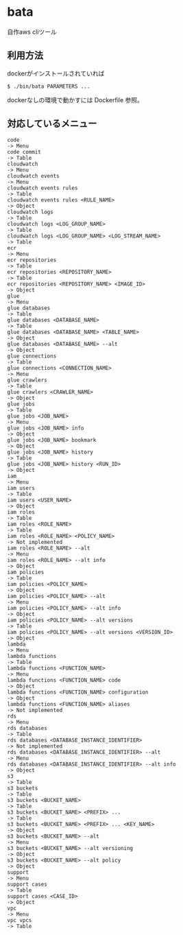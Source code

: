# bata

自作aws cliツール

## 利用方法

dockerがインストールされていれば

    $ ./bin/bata PARAMETERS ...

dockerなしの環境で動かすには Dockerfile 参照。


## 対応しているメニュー

    code                                                                        -> Menu
    code commit                                                                 -> Table
    cloudwatch                                                                  -> Menu
    cloudwatch events                                                           -> Menu
    cloudwatch events rules                                                     -> Table
    cloudwatch events rules <RULE_NAME>                                         -> Object
    cloudwatch logs                                                             -> Table
    cloudwatch logs <LOG_GROUP_NAME>                                            -> Table
    cloudwatch logs <LOG_GROUP_NAME> <LOG_STREAM_NAME>                          -> Table
    ecr                                                                         -> Menu
    ecr repositories                                                            -> Table
    ecr repositories <REPOSITORY_NAME>                                          -> Table
    ecr repositories <REPOSITORY_NAME> <IMAGE_ID>                               -> Object
    glue                                                                        -> Menu
    glue databases                                                              -> Table
    glue databases <DATABASE_NAME>                                              -> Table
    glue databases <DATABASE_NAME> <TABLE_NAME>                                 -> Object
    glue databases <DATABASE_NAME> --alt                                        -> Object
    glue connections                                                            -> Table
    glue connections <CONNECTION_NAME>                                          -> Menu
    glue crawlers                                                               -> Table
    glue crawlers <CRAWLER_NAME>                                                -> Object
    glue jobs                                                                   -> Table
    glue jobs <JOB_NAME>                                                        -> Menu
    glue jobs <JOB_NAME> info                                                   -> Object
    glue jobs <JOB_NAME> bookmark                                               -> Object
    glue jobs <JOB_NAME> history                                                -> Table
    glue jobs <JOB_NAME> history <RUN_ID>                                       -> Object
    iam                                                                         -> Menu
    iam users                                                                   -> Table
    iam users <USER_NAME>                                                       -> Object
    iam roles                                                                   -> Table
    iam roles <ROLE_NAME>                                                       -> Table
    iam roles <ROLE_NAME> <POLICY_NAME>                                         -> Not implemented
    iam roles <ROLE_NAME> --alt                                                 -> Menu
    iam roles <ROLE_NAME> --alt info                                            -> Object
    iam policies                                                                -> Table
    iam policies <POLICY_NAME>                                                  -> Object
    iam policies <POLICY_NAME> --alt                                            -> Menu
    iam policies <POLICY_NAME> --alt info                                       -> Object
    iam policies <POLICY_NAME> --alt versions                                   -> Table
    iam policies <POLICY_NAME> --alt versions <VERSION_ID>                      -> Object
    lambda                                                                      -> Menu
    lambda functions                                                            -> Table
    lambda functions <FUNCTION_NAME>                                            -> Menu
    lambda functions <FUNCTION_NAME> code                                       -> Object
    lambda functions <FUNCTION_NAME> configuration                              -> Object
    lambda functions <FUNCTION_NAME> aliases                                    -> Not implemented
    rds                                                                         -> Menu
    rds databases                                                               -> Table
    rds databases <DATABASE_INSTANCE_IDENTIFIER>                                -> Not implemented
    rds databases <DATABASE_INSTANCE_IDENTIFIER> --alt                          -> Menu
    rds databases <DATABASE_INSTANCE_IDENTIFIER> --alt info                     -> Object
    s3                                                                          -> Table
    s3 buckets                                                                  -> Table
    s3 buckets <BUCKET_NAME>                                                    -> Table
    s3 buckets <BUCKET_NAME> <PREFIX> ...                                       -> Table
    s3 buckets <BUCKET_NAME> <PREFIX> ... <KEY_NAME>                            -> Object
    s3 buckets <BUCKET_NAME> --alt                                              -> Menu
    s3 buckets <BUCKET_NAME> --alt versioning                                   -> Object
    s3 buckets <BUCKET_NAME> --alt policy                                       -> Object
    support                                                                     -> Menu
    support cases                                                               -> Table
    support cases <CASE_ID>                                                     -> Object
    vpc                                                                         -> Menu
    vpc vpcs                                                                    -> Table



